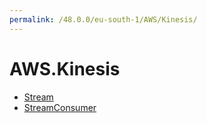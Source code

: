 ```yaml
---
permalink: /48.0.0/eu-south-1/AWS/Kinesis/
---
```


# AWS.Kinesis



* [Stream](Stream.md)
* [StreamConsumer](StreamConsumer.md)